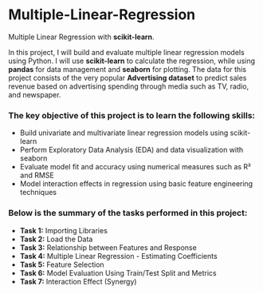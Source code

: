 # Multiple-Linear-Regression
Multiple Linear Regression with __scikit-learn__.

In this project, I will build and evaluate multiple linear regression models using Python. I will use __scikit-learn__ to calculate the regression, while using __pandas__ for data management and __seaborn__ for plotting. The data for this project consists of the very popular __Advertising dataset__ to predict sales revenue based on advertising spending through media such as TV, radio, and newspaper.

### The key objective of this project is to learn the following skills:
- Build univariate and multivariate linear regression models using scikit-learn
- Perform Exploratory Data Analysis (EDA) and data visualization with seaborn
-	Evaluate model fit and accuracy using numerical measures such as R² and RMSE
-	Model interaction effects in regression using basic feature engineering techniques

### Below is the summary of the tasks performed in this project:
- __Task 1:__ Importing Libraries
- __Task 2:__ Load the Data
- __Task 3:__ Relationship between Features and Response
- __Task 4:__ Multiple Linear Regression - Estimating Coefficients
- __Task 5:__ Feature Selection
- __Task 6:__ Model Evaluation Using Train/Test Split and Metrics
- __Task 7:__ Interaction Effect (Synergy)
